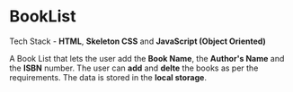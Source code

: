 # BookList

Tech Stack - **HTML**, **Skeleton CSS** and **JavaScript (Object Oriented)**

A Book List that lets the user add the **Book Name**, the **Author's Name** and the **ISBN** number. The user can **add** and **delte** the books as per the requirements.
The data is stored in the **local storage**. 
